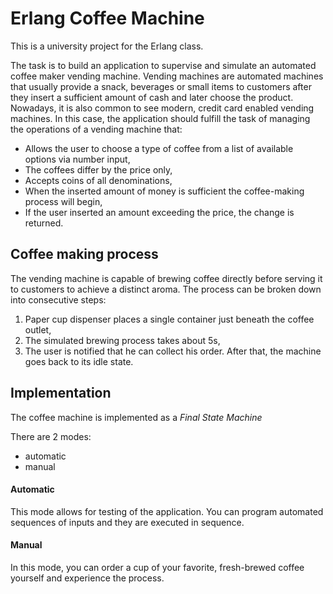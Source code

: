 # Erlang Coffee Machine
This is a university project for the Erlang class.

The task is to build an application to supervise and simulate an automated coffee maker vending machine. 
Vending machines are automated machines that usually provide a snack, beverages or small items to customers after they insert a sufficient amount of cash and later choose the product. Nowadays, it is also common to see modern, credit card enabled vending machines.
In this case, the application should fulfill the task of managing the operations of a vending machine that:
- Allows the user to choose a type of coffee from a list of available options via number input,
- The coffees differ by the price only,
- Accepts coins of all denominations,
- When the inserted amount of money is sufficient the coffee-making process will begin,
- If the user inserted an amount exceeding the price, the change is returned.

## Coffee making process
The vending machine is capable of brewing coffee directly before serving it to customers to achieve a distinct aroma. The process can be broken down into consecutive steps:
1. Paper cup dispenser places a single container just beneath the coffee outlet,
2. The simulated brewing process takes about 5s,
3. The user is notified that he can collect his order. After that, the machine goes back to its idle state.

## Implementation
The coffee machine is implemented as a *Final State Machine*


There are 2 modes:
- automatic
- manual

#### Automatic
This mode allows for testing of the application. You can program automated sequences of inputs and they are executed in sequence.

#### Manual
In this mode, you can order a cup of your favorite, fresh-brewed coffee yourself and experience the process.

